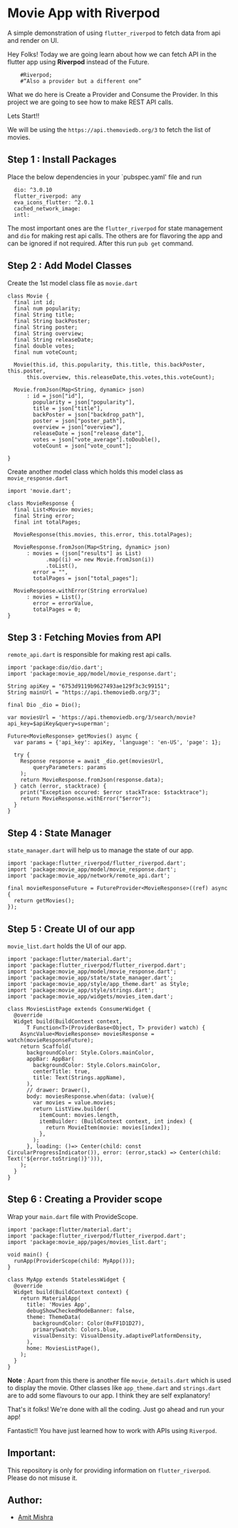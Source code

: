 # Movie App with Riverpod

A simple demonstration of using `flutter_riverpod` to fetch data from api and render on UI.


Hey Folks! Today we are going learn about how we can fetch API in the flutter app using **Riverpod** instead of the Future.

        #Riverpod;
        #“Also a provider but a different one”

What we do here is Create a Provider and Consume the Provider. In this project we are going to see how to make REST API calls.

Lets Start!!

We will be using the `https://api.themoviedb.org/3` to fetch the list of movies.

## Step 1 :  Install Packages

Place the below dependencies in your `pubspec.yaml' file and run
```
  dio: ^3.0.10
  flutter_riverpod: any
  eva_icons_flutter: ^2.0.1
  cached_network_image:
  intl:
```

The most important ones are the `flutter_riverpod` for state management and `dio` for making rest api calls. The others are for flavoring the app and can be ignored if not required. After this run `pub get` command.

## Step 2 : Add Model Classes

Create the 1st model class file as `movie.dart`

```
class Movie {
  final int id;
  final num popularity;
  final String title;
  final String backPoster;
  final String poster;
  final String overview;
  final String releaseDate;
  final double votes;
  final num voteCount;

  Movie(this.id, this.popularity, this.title, this.backPoster, this.poster,
      this.overview, this.releaseDate,this.votes,this.voteCount);

  Movie.fromJson(Map<String, dynamic> json)
      : id = json["id"],
        popularity = json["popularity"],
        title = json["title"],
        backPoster = json["backdrop_path"],
        poster = json["poster_path"],
        overview = json["overview"],
        releaseDate = json["release_date"],
        votes = json["vote_average"].toDouble(),
        voteCount = json["vote_count"];

}
```

Create another model class which holds this model class as `movie_response.dart`

```
import 'movie.dart';

class MovieResponse {
  final List<Movie> movies;
  final String error;
  final int totalPages;

  MovieResponse(this.movies, this.error, this.totalPages);

  MovieResponse.fromJson(Map<String, dynamic> json)
      : movies = (json["results"] as List)
            .map((i) => new Movie.fromJson(i))
            .toList(),
        error = "",
        totalPages = json["total_pages"];

  MovieResponse.withError(String errorValue)
      : movies = List(),
        error = errorValue,
        totalPages = 0;
}
```

## Step 3 : Fetching Movies from API

`remote_api.dart` is responsible for making rest api calls.

```
import 'package:dio/dio.dart';
import 'package:movie_app/model/movie_response.dart';

String apiKey = "6753d9119b9627493ae129f3c3c99151";
String mainUrl = "https://api.themoviedb.org/3";

final Dio _dio = Dio();

var moviesUrl = 'https://api.themoviedb.org/3/search/movie?api_key=$apiKey&query=superman';

Future<MovieResponse> getMovies() async {
  var params = {'api_key': apiKey, 'language': 'en-US', 'page': 1};

  try {
    Response response = await _dio.get(moviesUrl,
        queryParameters: params
    );
    return MovieResponse.fromJson(response.data);
  } catch (error, stacktrace) {
    print("Exception occured: $error stackTrace: $stacktrace");
    return MovieResponse.withError("$error");
  }
}
```

## Step 4 : State Manager

`state_manager.dart` will help us to manage the state of our app.

```
import 'package:flutter_riverpod/flutter_riverpod.dart';
import 'package:movie_app/model/movie_response.dart';
import 'package:movie_app/network/remote_api.dart';

final movieResponseFuture = FutureProvider<MovieResponse>((ref) async {
  return getMovies();
});
```

## Step 5 : Create UI of our app

`movie_list.dart` holds the UI of our app.

```
import 'package:flutter/material.dart';
import 'package:flutter_riverpod/flutter_riverpod.dart';
import 'package:movie_app/model/movie_response.dart';
import 'package:movie_app/state/state_manager.dart';
import 'package:movie_app/style/app_theme.dart' as Style;
import 'package:movie_app/style/strings.dart';
import 'package:movie_app/widgets/movies_item.dart';

class MoviesListPage extends ConsumerWidget {
  @override
  Widget build(BuildContext context,
      T Function<T>(ProviderBase<Object, T> provider) watch) {
    AsyncValue<MovieResponse> moviesResponse = watch(movieResponseFuture);
    return Scaffold(
      backgroundColor: Style.Colors.mainColor,
      appBar: AppBar(
        backgroundColor: Style.Colors.mainColor,
        centerTitle: true,
        title: Text(Strings.appName),
      ),
      // drawer: Drawer(),
      body: moviesResponse.when(data: (value){
        var movies = value.movies;
        return ListView.builder(
          itemCount: movies.length,
          itemBuilder: (BuildContext context, int index) {
            return MovieItem(movie: movies[index]);
          },
        );
      }, loading: ()=> Center(child: const CircularProgressIndicator()), error: (error,stack) => Center(child: Text('${error.toString()}'))),
    );
  }
}
```

## Step 6 : Creating a Provider scope

Wrap your `main.dart` file with ProvideScope.

```
import 'package:flutter/material.dart';
import 'package:flutter_riverpod/flutter_riverpod.dart';
import 'package:movie_app/pages/movies_list.dart';

void main() {
  runApp(ProviderScope(child: MyApp()));
}

class MyApp extends StatelessWidget {
  @override
  Widget build(BuildContext context) {
    return MaterialApp(
      title: 'Movies App',
      debugShowCheckedModeBanner: false,
      theme: ThemeData(
        backgroundColor: Color(0xFF1D1D27),
        primarySwatch: Colors.blue,
        visualDensity: VisualDensity.adaptivePlatformDensity,
      ),
      home: MoviesListPage(),
    );
  }
}
```

**Note** : Apart from this there is another file `movie_details.dart` which is used to display the movie. Other classes like `app_theme.dart` and `strings.dart` are to add some flavours to our app. I think they are self explanatory!

That's it folks! We're done with all the coding. Just go ahead and run your app!

Fantastic!! You have just learned how to work with APIs using `Riverpod`.

## Important:

This repository is only for providing information on `flutter_riverpod`. Please do not misuse it.

## Author:

* [Amit Mishra](https://github.com/amitmishra7)
